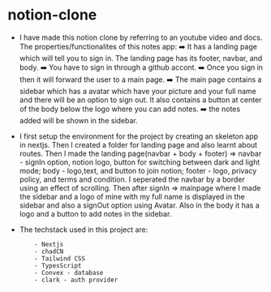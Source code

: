 # notion-clone

- I have made this notion clone by referring to an youtube video and docs.
  The properties/functionalites of this notes app:
  ➡️ It has a landing page which will tell you to sign in. The landing page has its footer, navbar, and body.
  ➡️ You have to sign in through a github accont.
  ➡️ Once you sign in then it will forward the user to a main page.
  ➡️ The main page contains a sidebar which has a avatar which have your picture and your full name and there will be an option to sign out. It also contains a button at center of the body below the logo where you can add notes.
  ➡️ the notes added will be shown in the sidebar.

- I first setup the environment for the project by creating an skeleton app in nextjs. Then I created a folder for landing page and also learnt about routes. Then I made the landing page(navbar + body + footer) => navbar - signIn option, notion logo, button for switching between dark and light mode; body - logo,text, and button to join notion; footer - logo, privacy policy, and terms and condition. I seperated the navbar by a border using an effect of scrolling. Then after signIn => mainpage where I made the sidebar and a logo of mine with my full name is displayed in the sidebar and also a signOut option using Avatar. Also in the body it has a logo and a button to add notes in the sidebar.

- The techstack used in this project are:

          - Nextjs
          - chadCN
          - Tailwind CSS
          - TypesScript
          - Convex - database
          - clark - auth provider
